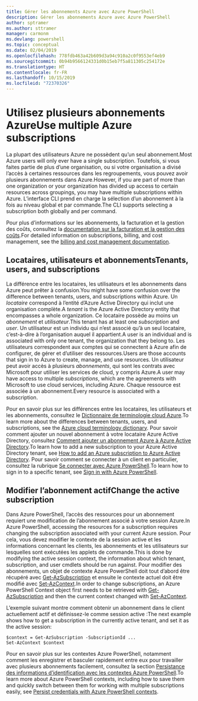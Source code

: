 ```yaml
---
title: Gérer les abonnements Azure avec Azure PowerShell
description: Gérer les abonnements Azure avec Azure PowerShell
author: sptramer
ms.author: sttramer
manager: carmonm
ms.devlang: powershell
ms.topic: conceptual
ms.date: 02/04/2019
ms.openlocfilehash: 778fdb463a42b609d3a94c910a2c0f9553ef4eb9
ms.sourcegitcommit: 0b94b9566124331d0b15eb7f5a811305c254172e
ms.translationtype: HT
ms.contentlocale: fr-FR
ms.lasthandoff: 10/15/2019
ms.locfileid: "72370326"
---
```

# <a name="use-multiple-azure-subscriptions"></a><span data-ttu-id="ea5c2-103">Utilisez plusieurs abonnements Azure</span><span class="sxs-lookup"><span data-stu-id="ea5c2-103">Use multiple Azure subscriptions</span></span>

<span data-ttu-id="ea5c2-104">La plupart des utilisateurs Azure ne possèdent qu’un seul abonnement.</span><span class="sxs-lookup"><span data-stu-id="ea5c2-104">Most Azure users will only ever have a single subscription.</span></span> <span data-ttu-id="ea5c2-105">Toutefois, si vous faites partie de plus d’une organisation, ou si votre organisation a divisé l’accès à certaines ressources dans les regroupements, vous pouvez avoir plusieurs abonnements dans Azure.</span><span class="sxs-lookup"><span data-stu-id="ea5c2-105">However, if you are part of more than one organization or your organization has divided up access to certain resources across groupings, you may have multiple subscriptions within Azure.</span></span> <span data-ttu-id="ea5c2-106">L’interface CLI prend en charge la sélection d’un abonnement à la fois au niveau global et par commande.</span><span class="sxs-lookup"><span data-stu-id="ea5c2-106">The CLI supports selecting a subscription both globally and per command.</span></span>

<span data-ttu-id="ea5c2-107">Pour plus d’informations sur les abonnements, la facturation et la gestion des coûts, consultez la [documentation sur la facturation et la gestion des coûts](/azure/billing/).</span><span class="sxs-lookup"><span data-stu-id="ea5c2-107">For detailed information on subscriptions, billing, and cost management, see the [billing and cost management documentation](/azure/billing/).</span></span>

## <a name="tenants-users-and-subscriptions"></a><span data-ttu-id="ea5c2-108">Locataires, utilisateurs et abonnements</span><span class="sxs-lookup"><span data-stu-id="ea5c2-108">Tenants, users, and subscriptions</span></span>

<span data-ttu-id="ea5c2-109">La différence entre les locataires, les utilisateurs et les abonnements dans Azure peut prêter à confusion.</span><span class="sxs-lookup"><span data-stu-id="ea5c2-109">You might have some confusion over the difference between tenants, users, and subscriptions within Azure.</span></span> <span data-ttu-id="ea5c2-110">Un _locataire_ correspond à l’entité d’Azure Active Directory qui inclut une organisation complète.</span><span class="sxs-lookup"><span data-stu-id="ea5c2-110">A _tenant_ is the Azure Active Directory entity that encompasses a whole organization.</span></span> <span data-ttu-id="ea5c2-111">Ce locataire possède au moins un _abonnement_ et _utilisateur_.</span><span class="sxs-lookup"><span data-stu-id="ea5c2-111">This tenant has at least one _subscription_ and _user_.</span></span> <span data-ttu-id="ea5c2-112">Un utilisateur est un individu qui n’est associé qu’à un seul locataire, c’est-à-dire à l’organisation auquel il appartient.</span><span class="sxs-lookup"><span data-stu-id="ea5c2-112">A user is an individual and is associated with only one tenant, the organization that they belong to.</span></span> <span data-ttu-id="ea5c2-113">Les utilisateurs correspondent aux comptes qui se connectent à Azure afin de configurer, de gérer et d’utiliser des ressources.</span><span class="sxs-lookup"><span data-stu-id="ea5c2-113">Users are those accounts that sign in to Azure to create, manage, and use resources.</span></span>
<span data-ttu-id="ea5c2-114">Un utilisateur peut avoir accès à plusieurs _abonnements_, qui sont les contrats avec Microsoft pour utiliser les services de cloud, y compris Azure.</span><span class="sxs-lookup"><span data-stu-id="ea5c2-114">A user may have access to multiple _subscriptions_, which are the agreements with Microsoft to use cloud services, including Azure.</span></span> <span data-ttu-id="ea5c2-115">Chaque ressource est associée à un abonnement.</span><span class="sxs-lookup"><span data-stu-id="ea5c2-115">Every resource is associated with a subscription.</span></span>

<span data-ttu-id="ea5c2-116">Pour en savoir plus sur les différences entre les locataires, les utilisateurs et les abonnements, consultez le [Dictionnaire de terminologie cloud Azure](/azure/azure-glossary-cloud-terminology).</span><span class="sxs-lookup"><span data-stu-id="ea5c2-116">To learn more about the differences between tenants, users, and subscriptions, see the [Azure cloud terminology dictionary](/azure/azure-glossary-cloud-terminology).</span></span>  <span data-ttu-id="ea5c2-117">Pour savoir comment ajouter un nouvel abonnement à votre locataire Azure Active Directory, consultez [Comment ajouter un abonnement Azure à Azure Active Directory](/azure/active-directory/active-directory-how-subscriptions-associated-directory).</span><span class="sxs-lookup"><span data-stu-id="ea5c2-117">To learn how to add a new subscription to your Azure Active Directory tenant, see [How to add an Azure subscription to Azure Active Directory](/azure/active-directory/active-directory-how-subscriptions-associated-directory).</span></span>
<span data-ttu-id="ea5c2-118">Pour savoir comment se connecter à un client en particulier, consultez la rubrique [Se connecter avec Azure PowerShell](/powershell/azure/authenticate-azureps).</span><span class="sxs-lookup"><span data-stu-id="ea5c2-118">To learn how to sign in to a specific tenant, see [Sign in with Azure PowerShell](/powershell/azure/authenticate-azureps).</span></span>

## <a name="change-the-active-subscription"></a><span data-ttu-id="ea5c2-119">Modifier l’abonnement actif</span><span class="sxs-lookup"><span data-stu-id="ea5c2-119">Change the active subscription</span></span>

<span data-ttu-id="ea5c2-120">Dans Azure PowerShell, l’accès des ressources pour un abonnement requiert une modification de l’abonnement associé à votre session Azure.</span><span class="sxs-lookup"><span data-stu-id="ea5c2-120">In Azure PowerShell, accessing the resources for a subscription requires changing the subscription associated with your current Azure session.</span></span>
<span data-ttu-id="ea5c2-121">Pour cela, vous devez modifier le contexte de la session active et les informations concernant les clients, les abonnements et les utilisateurs sur lesquelles sont exécutées les applets de commande.</span><span class="sxs-lookup"><span data-stu-id="ea5c2-121">This is done by modifying the active session context, the information about which tenant, subscription, and user cmdlets should be run against.</span></span>
<span data-ttu-id="ea5c2-122">Pour modifier des abonnements, un objet de contexte Azure PowerShell doit tout d’abord être récupéré avec [Get-AzSubscription](/powershell/module/az.accounts/get-azsubscription) et ensuite le contexte actuel doit être modifié avec [Set-AzContext](/powershell/module/az.accounts/set-azcontext).</span><span class="sxs-lookup"><span data-stu-id="ea5c2-122">In order to change subscriptions, an Azure PowerShell Context object first needs to be retrieved with [Get-AzSubscription](/powershell/module/az.accounts/get-azsubscription) and then the current context changed with [Set-AzContext](/powershell/module/az.accounts/set-azcontext).</span></span>

<span data-ttu-id="ea5c2-123">L’exemple suivant montre comment obtenir un abonnement dans le client actuellement actif et définissez-le comme session active :</span><span class="sxs-lookup"><span data-stu-id="ea5c2-123">The next example shows how to get a subscription in the currently active tenant, and set it as the active session:</span></span>

```powershell-interactive
$context = Get-AzSubscription -SubscriptionId ...
Set-AzContext $context
```

<span data-ttu-id="ea5c2-124">Pour en savoir plus sur les contextes Azure PowerShell, notamment comment les enregistrer et basculer rapidement entre eux pour travailler avec plusieurs abonnements facilement, consultez la section [Persistance des informations d’identification avec les contextes Azure PowerShell](context-persistence.md).</span><span class="sxs-lookup"><span data-stu-id="ea5c2-124">To learn more about Azure PowerShell contexts, including how to save them and quickly switch between them for working with multiple subscriptions easily, see [Persist credentials with Azure PowerShell contexts](context-persistence.md).</span></span>
